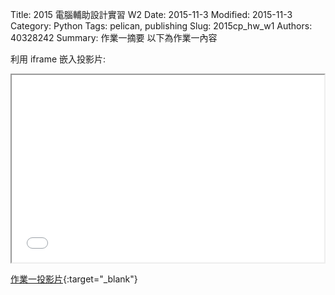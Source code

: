 Title: 2015 電腦輔助設計實習 W2
Date: 2015-11-3
Modified: 2015-11-3
Category: Python
Tags: pelican, publishing
Slug: 2015cp_hw_w1
Authors: 40328242
Summary: 作業一摘要
以下為作業一內容

利用 iframe 嵌入投影片:

<iframe src="simplest1.html" width="500" height="300"></iframe>

[作業一投影片](simplest1.html){:target="_blank"}